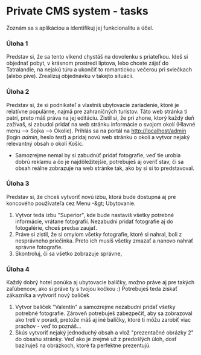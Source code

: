 # Private CMS system - tasks

Zoznám sa s aplikáciou a identifikuj jej funkcionalitu a účel.

### Úloha 1
Predstav si, že sa tento víkend chystáš na dovolenku s priateľkou. Ideš si objednať pobyt, v krásnom prostredí liptova, lebo chcete zájsť do Tatralandie, na nejakú túru a ukončiť to romantickou večerou pri sviečkach (alebo pive). Zrealizuj objednávku v takejto situácii.


### Úloha 2
Predstav si, že si podnikateľ a vlastníš ubytovacie zariadenie, ktoré je relatívne populárne, najmä pre zahraničných turistov. Táto web stránka ti patrí, preto máš práva na jej editáciu. Zistil si, že pri zhone, ktorý každý deň zažívaš, si zabudol pridať na web stránku informácie o svojom okolí (Hlavné menu --> Sojka --> Okolie). Prihlás sa na portál na [http://localhost/admin](http://localhost/admin) (login *admin*, heslo *test*) a pridaj novú web stránku o okolí a vytvor nejaký relevantný obsah o okolí Košíc.

- Samozrejme nemal by si zabudnúť pridať fotografie, veď tie urobia dobrú reklamu a čo je najdôležitejšie, potrebuješ aj overiť stav, či sa obsah reálne zobrazuje na web stránke tak, ako by si si to predstavoval.

### Úloha 3
Predstav si, že chceš vytvoriť novú izbu, ktorá bude dostupná aj pre koncového používateľa cez Menu -\&gt; Ubytovanie.
  
1. Vytvor teda izbu "Superior", kde bude nastavíš všetky potrebné informácie, vrátane fotografií. Nezabudni pridať fotografie aj do fotogalérie, chceš predsa zaujať.
2. Práve si zistil, že si omylom všetky fotografie, ktoré si nahral, boli z nesprávneho priečinka. Preto ich musíš všetky zmazať a nanovo nahrať správne fotografie.
3. Skontroluj, či sa všetko zobrazuje správne,

### Úloha 4
Každý dobrý hotel ponúka aj ubytovacie balíčky, možno práve aj pre takých zaľúbencov, ako si práve ty s tvojou kočkou :) Potrebuješ teda získať zákazníka a vytvoriť nový balíček

1. Vytvor balíček &quot;Valentín&quot; a samozrejme nezabudni pridať všetky potrebné fotografie. Zároveň potrebuješ zabezpečiť, aby sa zobrazoval ako tretí v poradí, pretože máš aj iné balíčky, ktoré ti môžu zarobiť viac prachov - veď to poznáš...
2. Skús vytvoriť nejaký jednoduchý obsah a vlož &quot;prezentačné obrázky 2&quot; do obsahu stránky. Veď ako je zrejmé už z predošlých úloh, dosť bazíruješ na obrázkoch, ktoré ťa perfektne prezentujú.

